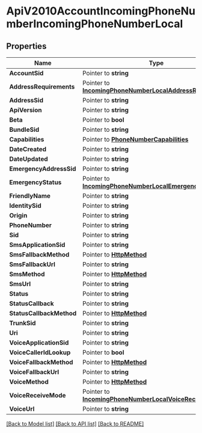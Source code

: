 # ApiV2010AccountIncomingPhoneNumberIncomingPhoneNumberLocal

## Properties
Name | Type | Notes
------------ | ------------- | -------------
**AccountSid** | Pointer to **string** | 
**AddressRequirements** | Pointer to [**IncomingPhoneNumberLocalAddressRequirement**](incoming_phone_number_local_address_requirement.md) | 
**AddressSid** | Pointer to **string** | 
**ApiVersion** | Pointer to **string** | 
**Beta** | Pointer to **bool** | 
**BundleSid** | Pointer to **string** | 
**Capabilities** | Pointer to [**PhoneNumberCapabilities**](phone_number_capabilities.md) | 
**DateCreated** | Pointer to **string** | 
**DateUpdated** | Pointer to **string** | 
**EmergencyAddressSid** | Pointer to **string** | 
**EmergencyStatus** | Pointer to [**IncomingPhoneNumberLocalEmergencyStatus**](incoming_phone_number_local_emergency_status.md) | 
**FriendlyName** | Pointer to **string** | 
**IdentitySid** | Pointer to **string** | 
**Origin** | Pointer to **string** | 
**PhoneNumber** | Pointer to **string** | 
**Sid** | Pointer to **string** | 
**SmsApplicationSid** | Pointer to **string** | 
**SmsFallbackMethod** | Pointer to [**HttpMethod**](http_method.md) | 
**SmsFallbackUrl** | Pointer to **string** | 
**SmsMethod** | Pointer to [**HttpMethod**](http_method.md) | 
**SmsUrl** | Pointer to **string** | 
**Status** | Pointer to **string** | 
**StatusCallback** | Pointer to **string** | 
**StatusCallbackMethod** | Pointer to [**HttpMethod**](http_method.md) | 
**TrunkSid** | Pointer to **string** | 
**Uri** | Pointer to **string** | 
**VoiceApplicationSid** | Pointer to **string** | 
**VoiceCallerIdLookup** | Pointer to **bool** | 
**VoiceFallbackMethod** | Pointer to [**HttpMethod**](http_method.md) | 
**VoiceFallbackUrl** | Pointer to **string** | 
**VoiceMethod** | Pointer to [**HttpMethod**](http_method.md) | 
**VoiceReceiveMode** | Pointer to [**IncomingPhoneNumberLocalVoiceReceiveMode**](incoming_phone_number_local_voice_receive_mode.md) | 
**VoiceUrl** | Pointer to **string** | 

[[Back to Model list]](../README.md#documentation-for-models) [[Back to API list]](../README.md#documentation-for-api-endpoints) [[Back to README]](../README.md)


